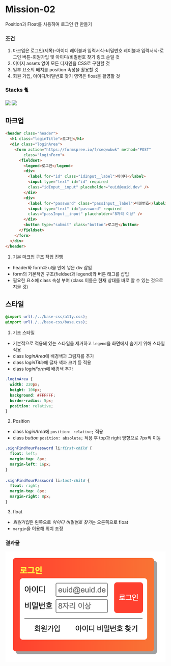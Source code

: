 # Mission-02
Position과 Float를 사용하여 로그인 칸 만들기

### 조건
1. 마크업은 로그인(제목)-아이디 레이블과 입력서식-비밀번호 레이블과 입력서식-로그인 버튼-회원가입 및 아이디/비밀번호 찾기 링크 순일 것
2. 이미지 assets 없이 모든 디자인을 CSS로 구현할 것
3. 일부 요소의 배치를 position 속성을 활용할 것
4. 회원 가입, 아이디/비밀번호 찾기 영역은 float을 활영할 것
   

### Stacks 🐈
<div>
  <img src="https://img.shields.io/badge/html5-E34F26?style=for-the-badge&logo=html5&logoColor=white">
  <img src="https://img.shields.io/badge/css-1572B6?style=for-the-badge&logo=css3&logoColor=white">
</div>

## 마크업
```html
<header class="header">
  <h1 class="loginTitle">로그인</h1>
  <div class="loginArea">
    <form action="https://formspree.io/f/xeqwwbwk" method="POST"
        class="loginForm">
      <fieldset>
        <legend>로그인</legend>
        <div>
          <label for="id" class="idInput__label">아이디</label>
          <input type="text" id="id" required
          class="idInput__input" placeholder="euid@euid.dev" />
        </div>
        <div>
          <label for="password" class="passInput__label">비밀번호</label>
          <input type="text" id="password" required
          class="passInput__input" placeholder="8자리 이상" />
        </div>
        <button type="submit" class="button">로그인</button>
      </fieldset>
    </form>
  </div>
</header>
```

1. 기본 마크업 구조 작업 진행
- header와 form과 ul을 안에 넣은 div 삽입 
- form의 기본적인 구조(fieldset과 legend)와 버튼 태그를 삽입
- 필요한 요소에 class 속성 부여 (class 이름은 현재 상태를 바로 알 수 있는 것으로 지을 것)


## 스타일
```css
@import url(./../base-css/a11y.css);
@import url(./../base-css/base.css);
```
1. 기초 스타일
- 기본적으로 적용돼 있는 스타일을 제거하고 `legend`을 화면에서 숨기기 위해 스타일 적용
- class *loginArea*에 배경색과 그림자를 추가
- class *loginTitle*에 글자 색과 크기 등 적용
- class *loginForm*에 배경색 추가

```css
.loginArea {
  width: 220px;
  height: 106px;
  background: #FFFFFF;
  border-radius: 5px;
  position: relative;
}
```
2. Position
- class *loginArea*에 `position: relative;` 적용
- class *button*  `position: absolute;` 적용 후 top과 right 방향으로 7px씩 이동

```css
.signFindYourPassword li:first-child {
  float: left;
  margin-top: 8px;
  margin-left: 16px;
}

.signFindYourPassword li:last-child {
  float: right;
  margin-top: 8px;
  margin-right: 8px;
}
```
3. float
- *회원가입*은 왼쪽으로 *아이디 비밀번호 찾기*는 오른쪽으로 float
- `margin`을 이용해 위치 조정


### 결과물
![결과](images/스크린샷%202023-06-08%20오후%2010.05.45.png)